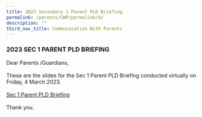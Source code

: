 ```yaml
---
title: 2023 Secondary 1 Parent PLD Briefing
permalink: /parents/CWP/permalink/4/
description: ""
third_nav_title: Communication With Parents
---
```

<h3>2023 SEC 1 PARENT PLD BRIEFING</h3>

<div>
Dear Parents /Guardians,<br>
<br>
These are the slides for the Sec 1 Parent PLD Briefing conducted virtually on Friday, 4&nbsp;March&nbsp;2023.<br>
<br>
<a href="/files/2023%20Sec%201%20Parent%20PLD%20Briefing%20-%20Parents.pdf">Sec 1 Parent PLD Briefing</a><br>
<br>
Thank you.
</div>